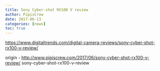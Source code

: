 ```yaml
---
title: Sony Cyber-shot RX100 V review
author: PipisCrew
date: 2017-06-13
categories: [news]
toc: true
---
```


https://www.digitaltrends.com/digital-camera-reviews/sony-cyber-shot-rx100-v-review/

origin - http://www.pipiscrew.com/2017/06/sony-cyber-shot-rx100-v-review/ sony-cyber-shot-rx100-v-review